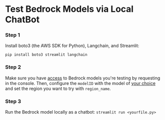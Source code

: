# Test Bedrock Models via Local ChatBot

### Step 1
Install boto3 (the AWS SDK for Python), Langchain, and Streamlit:

`pip install boto3 streamlit langchain`

### Step 2
Make sure you have [access](https://us-east-1.console.aws.amazon.com/bedrock/home?region=us-east-1#/modelaccess) to Bedrock models you're testing by requesting in the console. Then, configure the `modelID` with the model of [your choice](https://docs.aws.amazon.com/bedrock/latest/userguide/model-ids-arns.html) and set the region you want to try with `region_name`.

### Step 3
Run the Bedrock model locally as a chatbot: `streamlit run <yourfile.py>`
